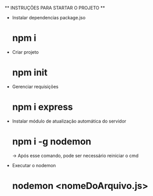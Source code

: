 ** INSTRUÇÕES PARA STARTAR O PROJETO **

- Instalar dependencias package.jso
    # npm i

- Criar projeto
    # npm init 

- Gerenciar requisições 
    # npm i express

- Instalar módulo de atualização automática do servidor
    # npm i -g nodemon
    -> Após esse comando, pode ser necessário reiniciar o cmd

- Executar o nodemon 
    # nodemon <nomeDoArquivo.js>
